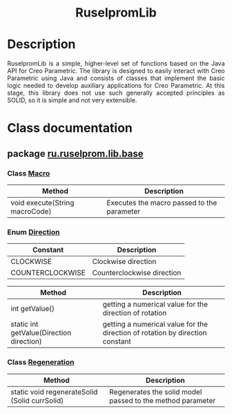 <h1 align="center">RuselpromLib</h1>
 
# Description
<div style="text-align: justify ">RuselpromLib is a simple, higher-level set of functions based on the Java API for Creo Parametric. The library is designed to easily interact with Creo Parametric using Java and consists of classes that implement the basic logic needed to develop auxiliary applications for Creo Parametric.
At this stage, this library does not use such generally accepted principles as SOLID, so it is simple and not very extensible.</div>

# Class documentation
## package [ru.ruselprom.lib.base](src/main/java/ru/ruselprom/lib/base)
### Class [Macro](src/main/java/ru/ruselprom/lib/base/Macro.java) 
| Method        | Description                                          | 
| ------------- | -------------------------------------------------- | 
|void execute(String macroCode)|Executes the macro passed to the parameter|
### Enum [Direction](src/main/java/ru/ruselprom/lib/base/Direction.java)
| Constant      | Description                                          | 
| ------------- | -------------------------------------------------- | 
|CLOCKWISE|Clockwise direction|
|COUNTERCLOCKWISE|Counterclockwise direction|

| Method        | Description                                          | 
| ------------- | -------------------------------------------------- | 
|int getValue()|getting a numerical value for the direction of rotation|
|static int getValue(Direction direction)|getting a numerical value for the direction of rotation by direction constant|
### Class [Regeneration](src/main/java/ru/ruselprom/lib/base/Regeneration.java)
| Method        | Description                                          | 
| ------------- | -------------------------------------------------- | 
|static void regenerateSolid (Solid currSolid)|Regenerates the solid model passed to the method parameter|
